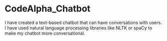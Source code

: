 # CodeAlpha_Chatbot
I have created a text-based chatbot that can have conversations with users. I have used natural language processing libraries like NLTK or spaCy to make my chatbot more conversational.
